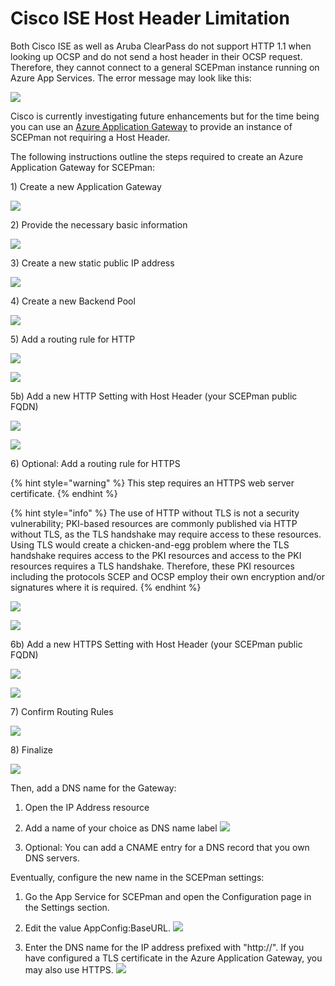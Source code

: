 # Cisco ISE Host Header Limitation

Both Cisco ISE as well as Aruba ClearPass do not support HTTP 1.1 when looking up OCSP and do not send a host header in their OCSP request. Therefore, they cannot connect to a general SCEPman instance running on Azure App Services. The error message may look like this:

![](../../.gitbook/assets/cisco-ocsp-error%20%282%29%20%284%29.jpg)

Cisco is currently investigating future enhancements but for the time being you can use an [Azure Application Gateway](https://azure.microsoft.com/en-us/services/application-gateway/) to provide an instance of SCEPman not requiring a Host Header.

The following instructions outline the steps required to create an Azure Application Gateway for SCEPman:

1\) Create a new Application Gateway

![](../../.gitbook/assets/screen-shot-2019-10-18-at-17.12.40%20%282%29.png)

2\) Provide the necessary basic information

![](../../.gitbook/assets/screen-shot-2019-10-18-at-17.13.55%20%282%29.png)

3\) Create a new static public IP address

![](../../.gitbook/assets/screen-shot-2019-10-18-at-17.14.19.png)

4\) Create a new Backend Pool

![](../../.gitbook/assets/screen-shot-2019-10-18-at-17.14.55%20%281%29.png)

5\) Add a routing rule for HTTP

![](../../.gitbook/assets/screen-shot-2019-10-18-at-17.15.36%20%282%29.png)

![](../../.gitbook/assets/screen-shot-2019-10-18-at-17.15.56%20%281%29%20%281%29%20%282%29.png)

5b\) Add a new HTTP Setting with Host Header \(your SCEPman public FQDN\)

![](../../.gitbook/assets/screen-shot-2019-10-18-at-17.16.21%20%281%29%20%281%29.png)

![](../../.gitbook/assets/screen-shot-2019-10-18-at-17.16.34%20%281%29%20%282%29.png)

6\) Optional: Add a routing rule for HTTPS

{% hint style="warning" %}
This step requires an HTTPS web server certificate.
{% endhint %}

{% hint style="info" %}
The use of HTTP without TLS is not a security vulnerability; PKI-based resources are commonly published via HTTP without TLS, as the TLS handshake may require access to these resources. Using TLS would create a chicken-and-egg problem where the TLS handshake requires access to the PKI resources and access to the PKI resources requires a TLS handshake. Therefore, these PKI resources including the protocols SCEP and OCSP employ their own encryption and/or signatures where it is required.
{% endhint %}

![](../../.gitbook/assets/screen-shot-2019-10-18-at-17.17.34%20%281%29.png)

![](../../.gitbook/assets/screen-shot-2019-10-18-at-17.17.44.png)

6b\) Add a new HTTPS Setting with Host Header \(your SCEPman public FQDN\)

![](../../.gitbook/assets/screen-shot-2019-10-18-at-17.18.37%20%281%29%20%281%29.png)

![](../../.gitbook/assets/screen-shot-2019-10-18-at-17.18.47%20%281%29%20%281%29%20%281%29%20%282%29.png)

7\) Confirm Routing Rules

![](../../.gitbook/assets/screen-shot-2019-10-18-at-17.18.56%20%282%29.png)

8\) Finalize

![](../../.gitbook/assets/screen-shot-2019-10-18-at-17.19.13.png)

Then, add a DNS name for the Gateway:

1. Open the IP Address resource

2. Add a name of your choice as DNS name label
![](../../.gitbook/assets/ip-address.png)

3. Optional: You can add a CNAME entry for a DNS record that you own DNS servers.

Eventually, configure the new name in the SCEPman settings:

1. Go the App Service for SCEPman and open the Configuration page in the Settings section.

2. Edit the value AppConfig:BaseURL.
![](../../.gitbook/assets/appconfig-baseurl.png)

3. Enter the DNS name for the IP address prefixed with "http://". If you have configured a TLS certificate in the Azure Application Gateway, you may also use HTTPS.
![](../../.gitbook/assets/appconfig-baseurl-gateway.png)